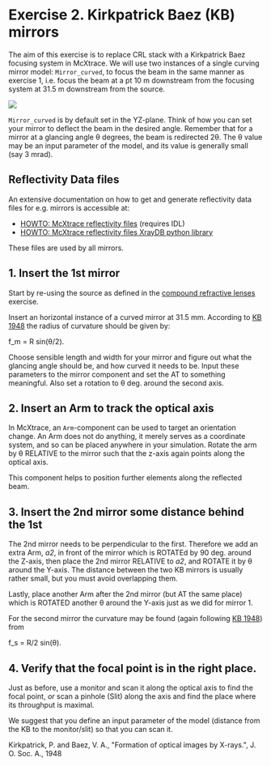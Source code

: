 # Exercise 2. Kirkpatrick Baez (KB) mirrors
The aim of this exercise is to replace CRL stack with a Kirkpatrick Baez focusing system in McXtrace. We will use two instances of a single curving mirror model: `Mirror_curved`, to focus
the beam in the same manner as exercise 1, i.e. focus the beam at a pt 10 m
downstream from the focusing system at 31.5 m downstream from the source.

<img src="https://www.j-tec.co.jp/english/wp-content/themes/j-tec-corp/images/page/img_en_kb-mirror3.jpg">

`Mirror_curved` is by default set in the YZ-plane. Think of how you can set your
mirror to deflect the beam in the desired angle. Remember that for a mirror
at a glancing angle &theta; degrees, the beam is redirected 2&theta;. The &theta; value may be an input parameter of the model, and its value is generally small (say 3 mrad).

## Reflectivity Data files

An extensive documentation on how to get and generate reflectivity data files for e.g. mirrors is accessible at:
- [HOWTO: McXtrace reflectivity files](https://github.com/McStasMcXtrace/McCode/wiki/HOWTO%3A-McXtrace-reflectivity-files) (requires IDL)
- [HOWTO: McXtrace reflectivity files XrayDB python library](https://github.com/McStasMcXtrace/McCode/wiki/HOWTO%3A-McXtrace-reflectivity-files-XrayDB-python-library)

These files are used by all mirrors.

## 1. Insert the 1st mirror
Start by re-using the source as defined in the [compound refractive lenses](../1_CRLs/README.md) exercise.

Insert an horizontal instance of a curved mirror at 31.5 mm. According to [KB 1948] the radius of curvature should be given by:

f_m = R sin(&theta;/2). 

Choose sensible length and width for your mirror and figure out what the glancing angle should be, and how curved it needs to be.
Input these parameters to the mirror component and set the AT to something meaningful. Also set a rotation to &theta; deg. around the second axis.

## 2. Insert an Arm to track the optical axis
In McXtrace, an `Arm`-component can be used to target an orientation change. An Arm does not do anything, it merely serves as a coordinate system, and so can be placed anywhere in your simulation.
Rotate the arm by &theta; RELATIVE to the mirror such that the z-axis again points along the optical axis.

This component helps to position further elements along the reflected beam.

## 3. Insert the 2nd mirror some distance behind the 1st
The 2nd mirror needs to be perpendicular to the first. Therefore we add an extra Arm, *a2*, in front of the mirror which is ROTATEd by 90 deg. around the Z-axis, then place the 2nd mirror RELATIVE to *a2*, and ROTATE it by &theta; around the Y-axis. The distance between the two KB mirrors is usually rather small, but you must avoid overlapping them.

Lastly, place another Arm after the 2nd mirror (but AT the same place) which is ROTATED another &theta; around the Y-axis just as we did for mirror 1. 

For the second mirror the curvature may be found (again following [KB 1948]) from

f_s = R/2 sin(&theta;).

## 4. Verify that the focal point is in the right place.
Just as before, use a monitor and scan it along the optical axis to find the focal point, _or_ scan a pinhole (Slit) along the axis and find the place where its throughput is maximal.

We suggest that you define an input parameter of the model (distance from the KB to the monitor/slit) so that you can scan it.


[KB 1948]: https://www.ncbi.nlm.nih.gov/pubmed/18883922
Kirkpatrick, P. and Baez, V. A., "Formation of optical images by X-rays.", J. O. Soc. A., 1948
